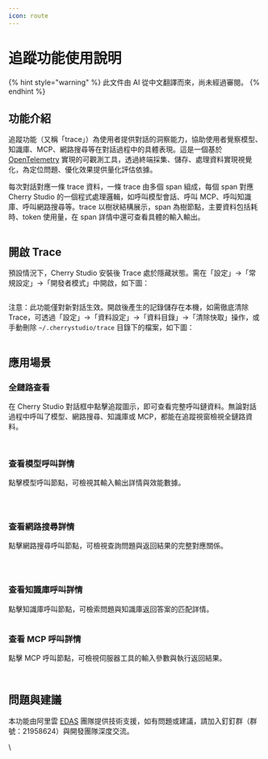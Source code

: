 ```yaml
---
icon: route
---
```

# 追蹤功能使用說明


{% hint style="warning" %}
此文件由 AI 從中文翻譯而來，尚未經過審閱。
{% endhint %}




## 功能介紹

追蹤功能（又稱「trace」）為使用者提供對話的洞察能力，協助使用者覺察模型、知識庫、MCP、網路搜尋等在對話過程中的具體表現。這是一個基於 [OpenTelemetry](https://opentelemetry.io/docs/languages/js/) 實現的可觀測工具，透過終端採集、儲存、處理資料實現視覺化，為定位問題、優化效果提供量化評估依據。

每次對話對應一條 trace 資料，一條 trace 由多個 span 組成，每個 span 對應 Cherry Studio 的一個程式處理邏輯，如呼叫模型會話、呼叫 MCP、呼叫知識庫、呼叫網路搜尋等。trace 以樹狀結構展示，span 為樹節點，主要資料包括耗時、token 使用量，在 span 詳情中還可查看具體的輸入輸出。

<figure><img src="../.gitbook/assets/trace2.gif" alt=""><figcaption></figcaption></figure>

## 開啟 Trace

預設情況下，Cherry Studio 安裝後 Trace 處於隱藏狀態。需在「設定」→「常規設定」→「開發者模式」中開啟，如下圖：

<figure><img src="../.gitbook/assets/image (84).png" alt=""><figcaption></figcaption></figure>

注意：此功能僅對新對話生效。開啟後產生的記錄儲存在本機，如需徹底清除 Trace，可透過「設定」→「資料設定」→「資料目錄」→「清除快取」操作，或手動刪除 `~/.cherrystudio/trace` 目錄下的檔案，如下圖：

<figure><img src="../.gitbook/assets/image (85).png" alt=""><figcaption></figcaption></figure>

## 應用場景

### 全鏈路查看

在 Cherry Studio 對話框中點擊追蹤圖示，即可查看完整呼叫鏈資料。無論對話過程中呼叫了模型、網路搜尋、知識庫或 MCP，都能在追蹤視窗檢視全鏈路資料。

<figure><img src="../.gitbook/assets/image (1) (1).png" alt=""><figcaption></figcaption></figure>

<figure><img src="../.gitbook/assets/image (86).png" alt=""><figcaption></figcaption></figure>

### 查看模型呼叫詳情

點擊模型呼叫節點，可檢視其輸入輸出詳情與效能數據。

<figure><img src="../.gitbook/assets/image (87).png" alt=""><figcaption></figcaption></figure>

<figure><img src="../.gitbook/assets/image (88).png" alt=""><figcaption></figcaption></figure>

<figure><img src="../.gitbook/assets/image (89).png" alt=""><figcaption></figcaption></figure>

### 查看網路搜尋詳情

點擊網路搜尋呼叫節點，可檢視查詢問題與返回結果的完整對應關係。

<figure><img src="../.gitbook/assets/image (2) (1).png" alt=""><figcaption></figcaption></figure>

<figure><img src="../.gitbook/assets/image (150).png" alt=""><figcaption></figcaption></figure>

<figure><img src="../.gitbook/assets/image (151).png" alt=""><figcaption></figcaption></figure>

### 查看知識庫呼叫詳情

點擊知識庫呼叫節點，可檢索問題與知識庫返回答案的匹配詳情。

<figure><img src="../.gitbook/assets/image (152).png" alt=""><figcaption></figcaption></figure>

### 查看 MCP 呼叫詳情

點擊 MCP 呼叫節點，可檢視伺服器工具的輸入參數與執行返回結果。

<figure><img src="../.gitbook/assets/image (153).png" alt=""><figcaption></figcaption></figure>

<figure><img src="../.gitbook/assets/image (154).png" alt=""><figcaption></figcaption></figure>

## 問題與建議

本功能由阿里雲 [EDAS](https://www.aliyun.com/product/edas) 團隊提供技術支援，如有問題或建議，請加入釘釘群（群號：21958624）與開發團隊深度交流。

\